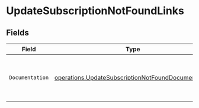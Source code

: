 # UpdateSubscriptionNotFoundLinks


## Fields

| Field                                                                                                                    | Type                                                                                                                     | Required                                                                                                                 | Description                                                                                                              |
| ------------------------------------------------------------------------------------------------------------------------ | ------------------------------------------------------------------------------------------------------------------------ | ------------------------------------------------------------------------------------------------------------------------ | ------------------------------------------------------------------------------------------------------------------------ |
| `Documentation`                                                                                                          | [operations.UpdateSubscriptionNotFoundDocumentation](../../models/operations/updatesubscriptionnotfounddocumentation.md) | :heavy_check_mark:                                                                                                       | The URL to the generic Mollie API error handling guide.                                                                  |